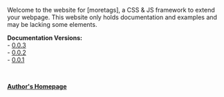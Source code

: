 Welcome to the website for [moretags], a CSS & JS framework to extend your webpage. This website only holds documentation and examples and may be lacking some elements.

**Documentation Versions:**  
\- [0.0.3](v/0.0.3)  
\- [0.0.2](v/0.0.2)  
\- [0.0.1](v/0.0.1)

<br>

**[Author's Homepage](https://sykeben.github.io)**